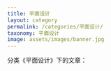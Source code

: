 ```yaml
---
title: 平面设计
layout: category
permalink: /categories/平面设计/
taxonomy: 平面设计
image: assets/images/banner.jpg
---
```


分类《平面设计》下的文章：